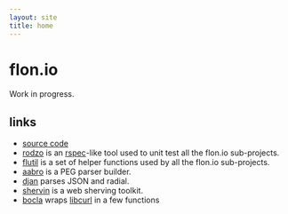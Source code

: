 ```yaml
---
layout: site
title: home
---
```


# flon.io

Work in progress.

## links

* [source code](https://github.com/flon-io)
* [rodzo](https://github.com/flon-io/rodzo) is an [rspec](http://rspec.info)-like tool used to unit test all the flon.io sub-projects.
* [flutil](https://github.com/flon-io/flutil) is a set of helper functions used by all the flon.io sub-projects.
* [aabro](https://github.com/flon-io/aabro) is a PEG parser builder.
* [djan](https://github.com/flon-io/djan) parses JSON and radial.
* [shervin](https://github.com/flon-io/shervin) is a web sherving toolkit.
* [bocla](https://github.com/flon-io/bocla) wraps [libcurl](http://curl.haxx.se/libcurl) in a few functions

<!--
## posts

{% for post in site.posts %}
  <div>
    <a class="post-link" href="{{ post.url }}">{{ post.title }}</a>
    {{ post.date | date: '%Y-%m-%d' }}
    <div class="excerpt" data-href="{{ post.url }}">
      {{ post.content | strip_html | truncatewords: 49 }}
    </div>
  </div>
{% endfor %}
-->

